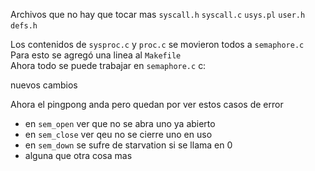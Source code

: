 Archivos que no hay que tocar mas
`syscall.h`
`syscall.c`
`usys.pl`
`user.h`
`defs.h`  

Los contenidos de `sysproc.c` y `proc.c` se movieron todos a `semaphore.c`   
Para esto se agregó una linea al `Makefile`   
Ahora todo se puede trabajar en `semaphore.c`  c:

nuevos cambios   

Ahora el pingpong anda pero quedan por ver estos casos de error  

* en `sem_open` ver que no se abra uno ya abierto  
* en `sem_close` ver qeu no se cierre uno en uso  
* en `sem_down` se sufre de starvation si se llama en 0
* alguna que otra cosa mas